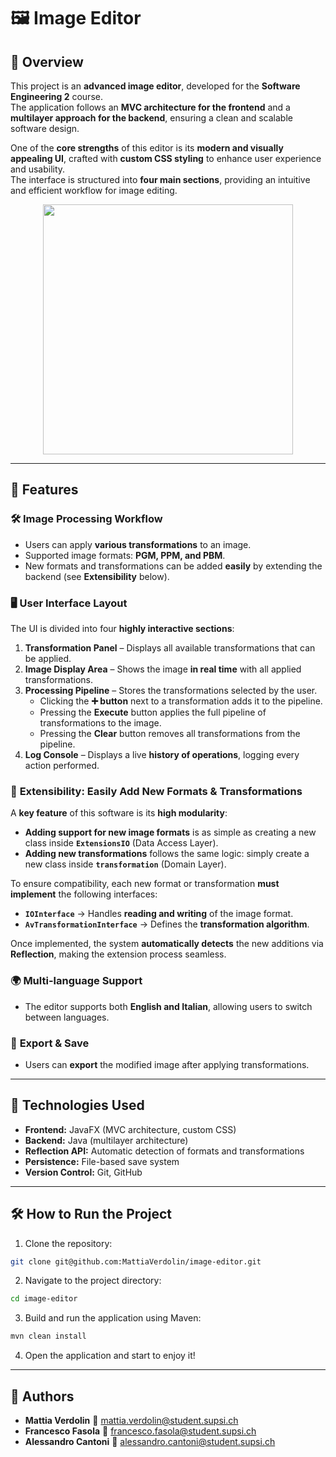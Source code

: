 # 🖼️ Image Editor

## 📝 Overview
This project is an **advanced image editor**, developed for the **Software Engineering 2** course.  
The application follows an **MVC architecture for the frontend** and a **multilayer approach for the backend**, ensuring a clean and scalable software design.

One of the **core strengths** of this editor is its **modern and visually appealing UI**, crafted with **custom CSS styling** to enhance user experience and usability.  
The interface is structured into **four main sections**, providing an intuitive and efficient workflow for image editing.

<p align="center">
  <img src="https://github.com/user-attachments/assets/68315ca1-75e8-405e-bdf8-ae6a80e675f7" height="400px">
</p>

---
## 🎨 Features

### 🛠️ **Image Processing Workflow**
- Users can apply **various transformations** to an image.
- Supported image formats: **PGM, PPM, and PBM**.
- New formats and transformations can be added **easily** by extending the backend (see **Extensibility** below).

### 🖥️ **User Interface Layout**
The UI is divided into four **highly interactive sections**:
1. **Transformation Panel** – Displays all available transformations that can be applied.
2. **Image Display Area** – Shows the image **in real time** with all applied transformations.
3. **Processing Pipeline** – Stores the transformations selected by the user.
    - Clicking the **➕ button** next to a transformation adds it to the pipeline.
    - Pressing the **Execute** button applies the full pipeline of transformations to the image.
    - Pressing the **Clear** button removes all transformations from the pipeline.
4. **Log Console** – Displays a live **history of operations**, logging every action performed.

### 🔄 **Extensibility: Easily Add New Formats & Transformations**
A **key feature** of this software is its **high modularity**:
- **Adding support for new image formats** is as simple as creating a new class inside **`ExtensionsIO`** (Data Access Layer).
- **Adding new transformations** follows the same logic: simply create a new class inside **`transformation`** (Domain Layer).

To ensure compatibility, each new format or transformation **must implement** the following interfaces:
- **`IOInterface`** → Handles **reading and writing** of the image format.
- **`AvTransformationInterface`** → Defines the **transformation algorithm**.

Once implemented, the system **automatically detects** the new additions via **Reflection**, making the extension process seamless.

### 🌍 **Multi-language Support**
- The editor supports both **English and Italian**, allowing users to switch between languages.

### 💾 **Export & Save**
- Users can **export** the modified image after applying transformations.

---
## 🔧 Technologies Used
- **Frontend:** JavaFX (MVC architecture, custom CSS)
- **Backend:** Java (multilayer architecture)
- **Reflection API:** Automatic detection of formats and transformations
- **Persistence:** File-based save system
- **Version Control:** Git, GitHub

---
## 🛠️ How to Run the Project
1. Clone the repository:
```bash
git clone git@github.com:MattiaVerdolin/image-editor.git
```
2. Navigate to the project directory:
```bash
cd image-editor
```
3. Build and run the application using Maven:
```bash
mvn clean install
```

4. Open the application and start to enjoy it!

---
## 👤 Authors
- **Mattia Verdolin** 📧 [mattia.verdolin@student.supsi.ch](mailto:mattia.verdolin@student.supsi.ch)
- **Francesco Fasola** 📧 [francesco.fasola@student.supsi.ch](mailto:francesco.fasola@student.supsi.ch)
- **Alessandro Cantoni** 📧 [alessandro.cantoni@student.supsi.ch](mailto:alessandro.cantoni@student.supsi.ch)
